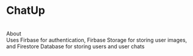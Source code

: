 # ChatUp
<br>
About
<br>
Uses Firbase for authentication, Firbase Storage for storing user images, and Firestore Database for storing users and user chats
